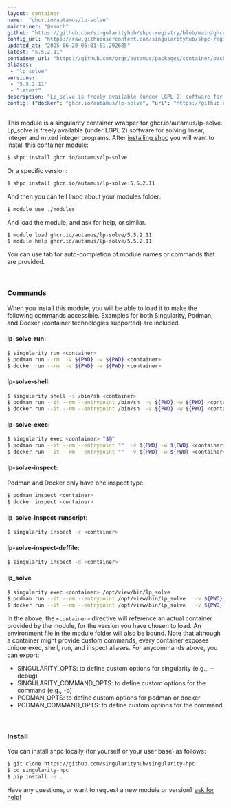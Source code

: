 ```yaml
---
layout: container
name:  "ghcr.io/autamus/lp-solve"
maintainer: "@vsoch"
github: "https://github.com/singularityhub/shpc-registry/blob/main/ghcr.io/autamus/lp-solve/container.yaml"
config_url: "https://raw.githubusercontent.com/singularityhub/shpc-registry/main/ghcr.io/autamus/lp-solve/container.yaml"
updated_at: "2025-06-20 06:01:51.292685"
latest: "5.5.2.11"
container_url: "https://github.com/orgs/autamus/packages/container/package/lp-solve"
aliases:
 - "lp_solve"
versions:
 - "5.5.2.11"
 - "latest"
description: "Lp_solve is freely available (under LGPL 2) software for solving linear, integer and mixed integer programs."
config: {"docker": "ghcr.io/autamus/lp-solve", "url": "https://github.com/orgs/autamus/packages/container/package/lp-solve", "maintainer": "@vsoch", "description": "Lp_solve is freely available (under LGPL 2) software for solving linear, integer and mixed integer programs.", "latest": {"5.5.2.11": "sha256:cb91d0b15c13c91ceec54655dbc799c94d1da20076b0b9dbff97a5e16ef39e1a"}, "tags": {"5.5.2.11": "sha256:cb91d0b15c13c91ceec54655dbc799c94d1da20076b0b9dbff97a5e16ef39e1a", "latest": "sha256:cb91d0b15c13c91ceec54655dbc799c94d1da20076b0b9dbff97a5e16ef39e1a"}, "aliases": {"lp_solve": "/opt/view/bin/lp_solve"}}
---
```


This module is a singularity container wrapper for ghcr.io/autamus/lp-solve.
Lp_solve is freely available (under LGPL 2) software for solving linear, integer and mixed integer programs.
After [installing shpc](#install) you will want to install this container module:


```bash
$ shpc install ghcr.io/autamus/lp-solve
```

Or a specific version:

```bash
$ shpc install ghcr.io/autamus/lp-solve:5.5.2.11
```

And then you can tell lmod about your modules folder:

```bash
$ module use ./modules
```

And load the module, and ask for help, or similar.

```bash
$ module load ghcr.io/autamus/lp-solve/5.5.2.11
$ module help ghcr.io/autamus/lp-solve/5.5.2.11
```

You can use tab for auto-completion of module names or commands that are provided.

<br>

### Commands

When you install this module, you will be able to load it to make the following commands accessible.
Examples for both Singularity, Podman, and Docker (container technologies supported) are included.

#### lp-solve-run:

```bash
$ singularity run <container>
$ podman run --rm  -v ${PWD} -w ${PWD} <container>
$ docker run --rm  -v ${PWD} -w ${PWD} <container>
```

#### lp-solve-shell:

```bash
$ singularity shell -s /bin/sh <container>
$ podman run --it --rm --entrypoint /bin/sh  -v ${PWD} -w ${PWD} <container>
$ docker run --it --rm --entrypoint /bin/sh  -v ${PWD} -w ${PWD} <container>
```

#### lp-solve-exec:

```bash
$ singularity exec <container> "$@"
$ podman run --it --rm --entrypoint ""  -v ${PWD} -w ${PWD} <container> "$@"
$ docker run --it --rm --entrypoint ""  -v ${PWD} -w ${PWD} <container> "$@"
```

#### lp-solve-inspect:

Podman and Docker only have one inspect type.

```bash
$ podman inspect <container>
$ docker inspect <container>
```

#### lp-solve-inspect-runscript:

```bash
$ singularity inspect -r <container>
```

#### lp-solve-inspect-deffile:

```bash
$ singularity inspect -d <container>
```


#### lp_solve

```bash
$ singularity exec <container> /opt/view/bin/lp_solve
$ podman run --it --rm --entrypoint /opt/view/bin/lp_solve   -v ${PWD} -w ${PWD} <container> -c " $@"
$ docker run --it --rm --entrypoint /opt/view/bin/lp_solve   -v ${PWD} -w ${PWD} <container> -c " $@"
```



In the above, the `<container>` directive will reference an actual container provided
by the module, for the version you have chosen to load. An environment file in the
module folder will also be bound. Note that although a container
might provide custom commands, every container exposes unique exec, shell, run, and
inspect aliases. For anycommands above, you can export:

 - SINGULARITY_OPTS: to define custom options for singularity (e.g., --debug)
 - SINGULARITY_COMMAND_OPTS: to define custom options for the command (e.g., -b)
 - PODMAN_OPTS: to define custom options for podman or docker
 - PODMAN_COMMAND_OPTS: to define custom options for the command

<br>

### Install

You can install shpc locally (for yourself or your user base) as follows:

```bash
$ git clone https://github.com/singularityhub/singularity-hpc
$ cd singularity-hpc
$ pip install -e .
```

Have any questions, or want to request a new module or version? [ask for help!](https://github.com/singularityhub/singularity-hpc/issues)